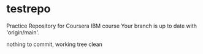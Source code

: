 # testrepo
Practice Repository for Coursera IBM course
Your branch is up to date with 'origin/main'.

nothing to commit, working tree clean
